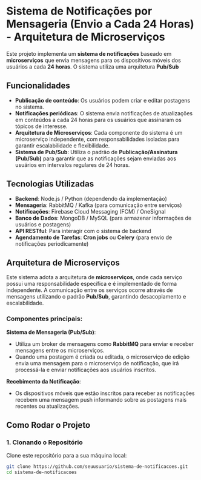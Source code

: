# Sistema de Notificações por Mensageria (Envio a Cada 24 Horas) - Arquitetura de Microserviços

Este projeto implementa um **sistema de notificações** baseado em **microserviços** que envia mensagens para os dispositivos móveis dos usuários a cada **24 horas**. O sistema utiliza uma arquitetura **Pub/Sub** 

## Funcionalidades

- **Publicação de conteúdo**: Os usuários podem criar e editar postagens no sistema.
- **Notificações periódicas**: O sistema envia notificações de atualizações em conteúdos a cada 24 horas para os usuários que assinaram os tópicos de interesse.
- **Arquitetura de Microserviços**: Cada componente do sistema é um microserviço independente, com responsabilidades isoladas para garantir escalabilidade e flexibilidade.
- **Sistema de Pub/Sub**: Utiliza o padrão de **Publicação/Assinatura (Pub/Sub)** para garantir que as notificações sejam enviadas aos usuários em intervalos regulares de 24 horas.

## Tecnologias Utilizadas

- **Backend**: Node.js / Python (dependendo da implementação)
- **Mensageria**: RabbitMQ / Kafka (para comunicação entre serviços)
- **Notificações**: Firebase Cloud Messaging (FCM) / OneSignal
- **Banco de Dados**: MongoDB / MySQL (para armazenar informações de usuários e postagens)
- **API RESTful**: Para interagir com o sistema de backend
- **Agendamento de Tarefas**: **Cron jobs** ou **Celery** (para envio de notificações periodicamente)

## Arquitetura de Microserviços

Este sistema adota a arquitetura de **microserviços**, onde cada serviço possui uma responsabilidade específica e é implementado de forma independente. A comunicação entre os serviços ocorre através de mensagens utilizando o padrão **Pub/Sub**, garantindo desacoplamento e escalabilidade.

### Componentes principais:


 **Sistema de Mensageria (Pub/Sub)**:
   - Utiliza um broker de mensagens como **RabbitMQ**  para enviar e receber mensagens entre os microserviços.
   - Quando uma postagem é criada ou editada, o microserviço de edição envia uma mensagem para o microserviço de notificação, que irá processá-la e enviar notificações aos usuários inscritos.

   
 **Recebimento da Notificação**:
   - Os dispositivos móveis que estão inscritos para receber as notificações recebem uma mensagem push informando sobre as postagens mais recentes ou atualizações.

## Como Rodar o Projeto

### 1. Clonando o Repositório

Clone este repositório para a sua máquina local:

```bash
git clone https://github.com/seuusuario/sistema-de-notificacoes.git
cd sistema-de-notificacoes
